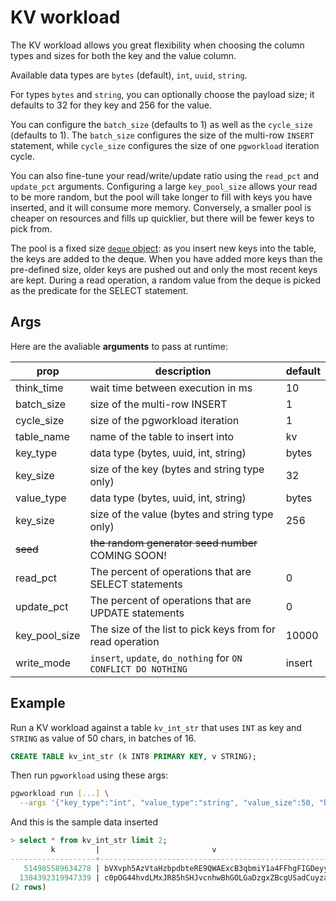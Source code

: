 # KV workload

The KV workload allows you great flexibility when choosing the column types and sizes for both the key and the value column.

Available data types are `bytes` (default), `int`, `uuid`, `string`.

For types `bytes` and `string`, you can optionally choose the payload size; it defaults to 32 for they key and 256 for the value.

You can configure the `batch_size` (defaults to 1) as well as the `cycle_size` (defaults to 1).
The `batch_size` configures the size of the multi-row `INSERT` statement, while `cycle_size` configures the size of one `pgworkload` iteration cycle.

You can also fine-tune your read/write/update ratio using the `read_pct` and `update_pct` arguments.
Configuring a large `key_pool_size` allows your read to be more random, but the pool will take longer to fill with keys you have inserted, and it will consume more memory.
Conversely, a smaller pool is cheaper on resources and fills up quicklier, but there will be fewer keys to pick from.

The pool is a fixed size [`deque` object](https://docs.python.org/3/library/collections.html#collections.deque): as you insert new keys into the table, the keys are added to the deque.
When you have added more keys than the pre-defined size, older keys are pushed out and only the most recent keys are kept.
During a read operation, a random value from the deque is picked as the predicate for the SELECT statement.

## Args

Here are the avaliable **arguments** to pass at runtime:

| prop          | description                                                    | default |
| ------------- | -------------------------------------------------------------- | ------- |
| think_time    | wait time between execution in ms                              | 10      |
| batch_size    | size of the multi-row INSERT                                   | 1       |
| cycle_size    | size of the pgworkload iteration                               | 1       |
| table_name    | name of the table to insert into                               | kv      |
| key_type      | data type (bytes, uuid, int, string)                           | bytes   |
| key_size      | size of the key (bytes and string type only)                   | 32      |
| value_type    | data type (bytes, uuid, int, string)                           | bytes   |
| key_size      | size of the value (bytes and string type only)                 | 256     |
| ~~seed~~      | ~~the random generator seed number~~  COMING SOON!             |         |
| read_pct      | The percent of operations that are SELECT statements           | 0       |
| update_pct    | The percent of operations that are UPDATE statements           | 0       |
| key_pool_size | The size of the list to pick keys from for read operation      | 10000   |
| write_mode    | `insert`, `update`, `do_nothing` for `ON CONFLICT DO NOTHING`  | insert  |

## Example

Run a KV workload against a table `kv_int_str` that uses `INT` as key and `STRING` as value of 50 chars, in batches of 16.

```sql
CREATE TABLE kv_int_str (k INT8 PRIMARY KEY, v STRING);
```

Then run `pgworkload` using these args:

```bash
pgworkload run [...] \
  --args '{"key_type":"int", "value_type":"string", "value_size":50, "batch_size":16, "table_name":"kv_int_str"}'
```

And this is the sample data inserted

```sql
> select * from kv_int_str limit 2;                                                                          
         k         |                         v
-------------------+-----------------------------------------------------
   514985589634278 | bVXvph5AzVtaHzbpdbteRE9QWAExcB3qbmiY1a4FFhgFIGDeyy
  1384392319947339 | c0pOG44hvdLMxJR85hSHJvcnhwBhGOLGaDzgxZBcgUSadCuyza
(2 rows)
```
